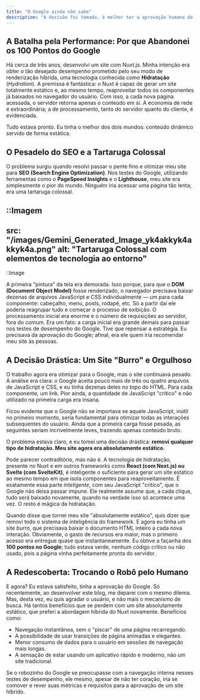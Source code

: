 ```yaml
---
title: "O Google ainda não sabe"
description: "A decisão foi tomada, é melhor ter a aprovação humana do que a aprovação do Google."
---
```


## A Batalha pela Performance: Por que Abandonei os 100 Pontos do Google

Há cerca de três anos, desenvolvi um site com Nuxt.js. Minha intenção era obter o tão desejado desempenho prometido pelo seu modo de renderização híbrida, uma tecnologia conhecida como **Hidratação** (*Hydration*). A premissa é fantástica: o Nuxt é capaz de gerar um site totalmente estático e, ao mesmo tempo, reaproveitar todos os componentes já baixados no navegador do usuário. Com isso, a cada nova página acessada, o servidor retorna apenas o conteúdo em si. A economia de rede é extraordinária; a de processamento, tanto do servidor quanto do cliente, é evidenciada.

Tudo estava pronto. Eu tinha o melhor dos dois mundos: conteúdo dinâmico servido de forma estática.

## O Pesadelo do SEO e a Tartaruga Colossal

O problema surgiu quando resolvi passar o pente fino e otimizar meu site para **SEO (Search Engine Optimization)**. Nos testes do Google, utilizando ferramentas como o **PageSpeed Insights** e o **Lighthouse**, meu site era simplesmente o pior do mundo. Ninguém iria acessar uma página tão lenta; era uma tartaruga colossal.

::Imagem
---
src: "/images/Gemini_Generated_Image_yk4akkyk4akkyk4a.png"
alt: "Tartaruga Colossal com elementos de tecnologia ao entorno"
---
::Image

A primeira "pintura" da tela era demorada. Isso porque, para que o **DOM (Document Object Model)** fosse renderizado, o navegador precisava baixar dezenas de arquivos JavaScript e CSS individualmente — um para cada componente: cabeçalho, menu, posts, rodapé, etc. Só a partir daí ele poderia reagrupar tudo e começar o processo de exibição. O processamento inicial era enorme e o número de requisições ao servidor, fora do comum. Era um fato: a carga inicial era grande demais para passar nos testes de desempenho do Google. Tive que repensar a estratégia. Eu precisava da aprovação do Google; afinal, era ele quem iria recomendar meu site às pessoas.

## A Decisão Drástica: Um Site "Burro" e Orgulhoso

O trabalho agora era otimizar para o Google, mas o site continuava pesado. A análise era clara: o Google aceita pouco mais de três ou quatro arquivos de JavaScript e CSS, e eu tinha dezenas deles no topo do HTML. Para cada componente, um link. Pior ainda, a quantidade de JavaScript "crítico" e não utilizado na primeira carga era insana.

Ficou evidente que o Google não se importava se aquele JavaScript, inútil no primeiro momento, seria fundamental para otimizar todas as interações subsequentes do usuário. Ainda que a primeira carga fosse pesada, as seguintes seriam incrivelmente leves, trazendo apenas conteúdo bruto.

O problema estava claro, e eu tomei uma decisão drástica: **removi qualquer tipo de hidratação. Meu site agora era absolutamente estático.**

Pode parecer contraditório, mas não é. A tecnologia de hidratação, presente no Nuxt e em outros frameworks como **React (com Next.js) ou Svelte (com SvelteKit)**, é inteligente o suficiente para gerar um site estático ao mesmo tempo em que isola componentes para reaproveitamento. É exatamente essa parte *inteligente*, com seu JavaScript "crítico", que o Google não deixa passar impune. Ele realmente assume que, a cada clique, tudo será baixado novamente, quando na verdade isso só acontece uma vez. O resto é mágica da hidratação.

Quando disse que tornei meu site "absolutamente estático", quis dizer que removi todo o sistema de inteligência do framework. E agora eu tinha um site *burro*, que precisava baixar o documento HTML inteiro a cada nova interação. Obviamente, o gasto de recursos era maior, mas o primeiro acesso era entregue quase que instantaneamente. Eu obtive a façanha dos **100 pontos no Google**; tudo estava verde, nenhum código crítico ou não usado, pois a página vinha perfeitamente pronta do servidor.

## A Redescoberta: Trocando o Robô pelo Humano

E agora? Eu estava satisfeito, tinha a aprovação do Google. Só recentemente, ao desenvolver este blog, me deparei com o mesmo dilema. Mas, desta vez, eu quis agradar o usuário, e não mais o mecanismo de busca. Há tantos benefícios que se perdem com um site absolutamente estático, que preferi a abordagem híbrida do Nuxt novamente. Benefícios como:

- Navegação instantânea, sem o "piscar" de uma página recarregando.
- A possibilidade de usar transições de página animadas e elegantes.
- Menor consumo de dados para o usuário em sessões de navegação mais longas.
- A sensação de estar usando um aplicativo rápido e moderno, não um site tradicional.

Se o robozinho do Google se preocupasse com a navegação interna nesses testes de desempenho, ele mesmo, apesar de não ter coração, iria se comover e rever suas métricas e requisitos para a aprovação de um site híbrido.
